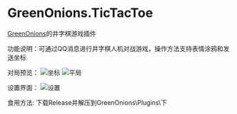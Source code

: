 # GreenOnions.TicTacToe
[GreenOnions](https://github.com/Alex1911-Jiang/GreenOnions)的井字棋游戏插件

功能说明：可通过QQ消息进行井字棋人机对战游戏，操作方法支持表情涂鸦和发送坐标

对局预览：
![坐标](https://user-images.githubusercontent.com/50268952/203326316-048238b5-a54f-4010-ab17-a708bc1b6037.jpg)
![平局](https://user-images.githubusercontent.com/50268952/203326409-5cfa540c-3191-4d32-a49c-f10a39f2883f.jpg)

设置界面：
![设置](https://user-images.githubusercontent.com/50268952/203326004-b004faa5-c10f-4806-aa68-46865e3005c9.png)

食用方法: 下载Release并解压到GreenOnions\Plugins\下

